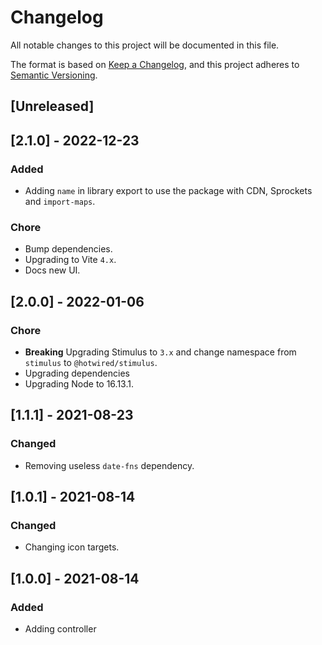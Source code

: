 # Changelog
All notable changes to this project will be documented in this file.

The format is based on [Keep a Changelog](https://keepachangelog.com/en/1.0.0/),
and this project adheres to [Semantic Versioning](https://semver.org/spec/v2.0.0.html).

## [Unreleased]

## [2.1.0] - 2022-12-23

### Added

- Adding `name` in library export to use the package with CDN, Sprockets and `import-maps`.

### Chore

- Bump dependencies.
- Upgrading to Vite `4.x`.
- Docs new UI.

## [2.0.0] - 2022-01-06

### Chore

- **Breaking** Upgrading Stimulus to `3.x` and change namespace from `stimulus` to `@hotwired/stimulus`.
- Upgrading dependencies
- Upgrading Node to 16.13.1.

## [1.1.1] - 2021-08-23

### Changed

- Removing useless `date-fns` dependency.

## [1.0.1] - 2021-08-14

### Changed

- Changing icon targets.

## [1.0.0] - 2021-08-14

### Added

- Adding controller
